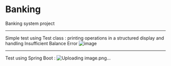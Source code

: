 # Banking
Banking system project
___
Simple test using Test class :
printing operations in a structured display and handling Insufficient Balance Error
![image](https://github.com/user-attachments/assets/f03eb64e-63cc-42ce-b9c7-24d5b9169bd1)
___
Test using Spring Boot :
![Uploading image.png…]()

